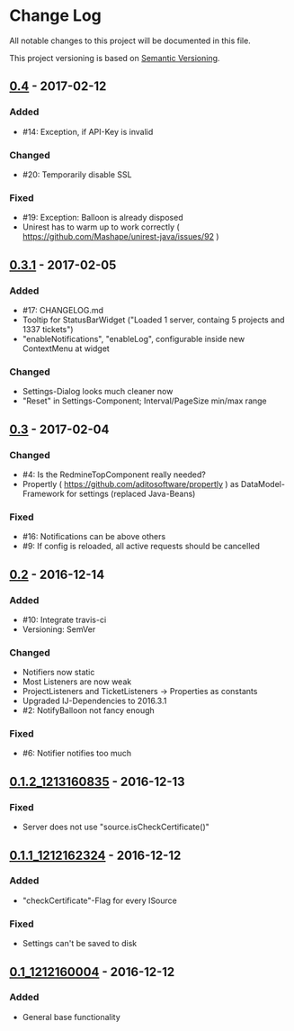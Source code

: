 # Change Log
All notable changes to this project will be documented in this file.

This project versioning is based on [Semantic Versioning](http://semver.org/).

## [0.4] - 2017-02-12
### Added
- \#14: Exception, if API-Key is invalid

### Changed
- \#20: Temporarily disable SSL

### Fixed
- \#19: Exception: Balloon is already disposed
- Unirest has to warm up to work correctly ( https://github.com/Mashape/unirest-java/issues/92 )

## [0.3.1] - 2017-02-05
### Added
- \#17: CHANGELOG.md
- Tooltip for StatusBarWidget ("Loaded 1 server, containg 5 projects and 1337 tickets")
- "enableNotifications", "enableLog", configurable inside new ContextMenu at widget

### Changed
- Settings-Dialog looks much cleaner now
- "Reset" in Settings-Component; Interval/PageSize min/max range

## [0.3] - 2017-02-04
### Changed
- \#4: Is the RedmineTopComponent really needed?
- Propertly ( https://github.com/aditosoftware/propertly ) as DataModel-Framework for settings (replaced Java-Beans)

### Fixed
- \#16: Notifications can be above others
- \#9: If config is reloaded, all active requests should be cancelled

## [0.2] - 2016-12-14
### Added
- \#10: Integrate travis-ci
- Versioning: SemVer

### Changed
- Notifiers now static
- Most Listeners are now weak
- ProjectListeners and TicketListeners -> Properties as constants
- Upgraded IJ-Dependencies to 2016.3.1
- \#2: NotifyBalloon not fancy enough

### Fixed
- \#6: Notifier notifies too much

## [0.1.2_1213160835] - 2016-12-13
### Fixed
- Server does not use "source.isCheckCertificate()"

## [0.1.1_1212162324] - 2016-12-12
### Added
- "checkCertificate"-Flag for every ISource

### Fixed
- Settings can't be saved to disk

## [0.1_1212160004] - 2016-12-12
### Added
- General base functionality

[0.4]: https://github.com/wglanzer/redmine-intellij-plugin/releases/tag/v0.4
[0.3.1]: https://github.com/wglanzer/redmine-intellij-plugin/releases/tag/v0.3.1
[0.3]: https://github.com/wglanzer/redmine-intellij-plugin/releases/tag/v0.3
[0.2]: https://github.com/wglanzer/redmine-intellij-plugin/releases/tag/v0.2
[0.1.2_1213160835]: https://github.com/wglanzer/redmine-intellij-plugin/releases/tag/0.1.2_1213160835
[0.1.1_1212162324]: https://github.com/wglanzer/redmine-intellij-plugin/releases/tag/0.1.1_1212162324
[0.1_1212160004]: https://github.com/wglanzer/redmine-intellij-plugin/releases/tag/0.1_1212160004
